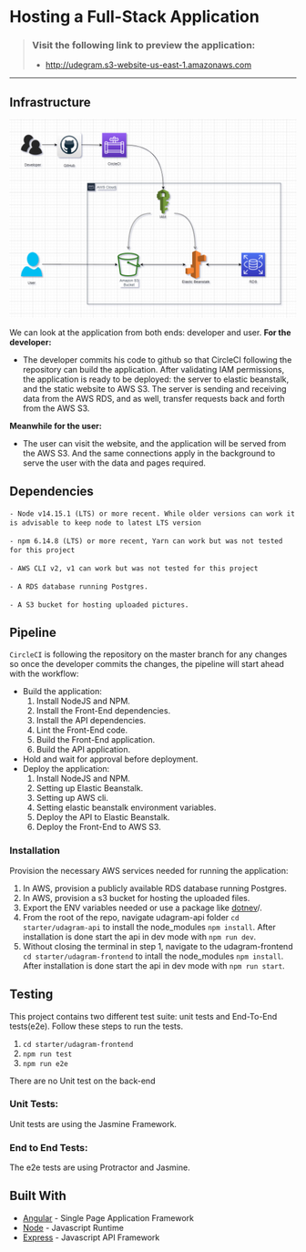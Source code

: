 # Hosting a Full-Stack Application

> ### Visit the following link to preview the application:
>
> - http://udegram.s3-website-us-east-1.amazonaws.com

---

## **Infrastructure**

![The infrastructure of the application](/docs/Deployment_Architecture.png "The infrastructure of the application")

We can look at the application from both ends: developer and user. **For the developer:**

- The developer commits his code to github so that CircleCI following the repository can build the application. After validating IAM permissions, the application is ready to be deployed: the server to elastic beanstalk, and the static website to AWS S3. The server is sending and receiving data from the AWS RDS, and as well, transfer requests back and forth from the AWS S3.

**Meanwhile for the user:**

- The user can visit the website, and the application will be served from the AWS S3. And the same connections apply in the background to serve the user with the data and pages required.

## **Dependencies**

```
- Node v14.15.1 (LTS) or more recent. While older versions can work it is advisable to keep node to latest LTS version

- npm 6.14.8 (LTS) or more recent, Yarn can work but was not tested for this project

- AWS CLI v2, v1 can work but was not tested for this project

- A RDS database running Postgres.

- A S3 bucket for hosting uploaded pictures.

```

## **Pipeline**

`CircleCI` is following the repository on the master branch for any changes so once the developer commits the changes, the pipeline will start ahead with the workflow:

- Build the application:
  1. Install NodeJS and NPM.
  1. Install the Front-End dependencies.
  1. Install the API dependencies.
  1. Lint the Front-End code.
  1. Build the Front-End application.
  1. Build the API application.
- Hold and wait for approval before deployment.
- Deploy the application:
  1. Install NodeJS and NPM.
  1. Setting up Elastic Beanstalk.
  1. Setting up AWS cli.
  1. Setting elastic beanstalk environment variables.
  1. Deploy the API to Elastic Beanstalk.
  1. Deploy the Front-End to AWS S3.

### Installation

Provision the necessary AWS services needed for running the application:

1. In AWS, provision a publicly available RDS database running Postgres. <Place holder for link to classroom article>
1. In AWS, provision a s3 bucket for hosting the uploaded files. <Place holder for tlink to classroom article>
1. Export the ENV variables needed or use a package like [dotnev](https://www.npmjs.com/package/dotenv)/.
1. From the root of the repo, navigate udagram-api folder `cd starter/udagram-api` to install the node_modules `npm install`. After installation is done start the api in dev mode with `npm run dev`.
1. Without closing the terminal in step 1, navigate to the udagram-frontend `cd starter/udagram-frontend` to intall the node_modules `npm install`. After installation is done start the api in dev mode with `npm run start`.

## Testing

This project contains two different test suite: unit tests and End-To-End tests(e2e). Follow these steps to run the tests.

1. `cd starter/udagram-frontend`
1. `npm run test`
1. `npm run e2e`

There are no Unit test on the back-end

### Unit Tests:

Unit tests are using the Jasmine Framework.

### End to End Tests:

The e2e tests are using Protractor and Jasmine.

## Built With

- [Angular](https://angular.io/) - Single Page Application Framework
- [Node](https://nodejs.org) - Javascript Runtime
- [Express](https://expressjs.com/) - Javascript API Framework
